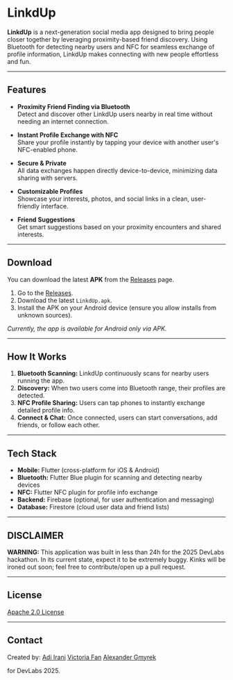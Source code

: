 # LinkdUp

**LinkdUp** is a next-generation social media app designed to bring people closer together by leveraging proximity-based friend discovery. Using Bluetooth for detecting nearby users and NFC for seamless exchange of profile information, LinkdUp makes connecting with new people effortless and fun.

---

## Features

- **Proximity Friend Finding via Bluetooth**  
  Detect and discover other LinkdUp users nearby in real time without needing an internet connection.

- **Instant Profile Exchange with NFC**  
  Share your profile instantly by tapping your device with another user's NFC-enabled phone.

- **Secure & Private**  
  All data exchanges happen directly device-to-device, minimizing data sharing with servers.

- **Customizable Profiles**  
  Showcase your interests, photos, and social links in a clean, user-friendly interface.

- **Friend Suggestions**  
  Get smart suggestions based on your proximity encounters and shared interests.

---

## Download

You can download the latest **APK** from the [Releases](https://github.com/adiirani/linkdup/releases) page.

1. Go to the [Releases](https://github.com/adiirani/linkdup/releases).  
2. Download the latest `LinkdUp.apk`.  
3. Install the APK on your Android device (ensure you allow installs from unknown sources).

*Currently, the app is available for Android only via APK.*

---

## How It Works

1. **Bluetooth Scanning:** LinkdUp continuously scans for nearby users running the app.  
2. **Discovery:** When two users come into Bluetooth range, their profiles are detected.  
3. **NFC Profile Sharing:** Users can tap phones to instantly exchange detailed profile info.  
4. **Connect & Chat:** Once connected, users can start conversations, add friends, or follow each other.

---

## Tech Stack

- **Mobile:** Flutter (cross-platform for iOS & Android)  
- **Bluetooth:** Flutter Blue plugin for scanning and detecting nearby devices  
- **NFC:** Flutter NFC plugin for profile info exchange  
- **Backend:** Firebase (optional, for user authentication and messaging)  
- **Database:** Firestore (cloud user data and friend lists)  

---

## DISCLAIMER

**WARNING:** This application was built in less than 24h for the 2025 DevLabs hackathon. In its current state, expect it to be extremely buggy. Kinks will be ironed out soon; feel free to contribute/open up a pull request.

---
## License

[Apache 2.0 License](LICENSE)

---

## Contact

Created by:
[Adi Irani](https://github.com/adiirani)
[Victoria Fan](https://github.com/vickydee)
[Alexander Gmyrek](https://github.com/Alexander-Gmyrek)

for DevLabs 2025.
